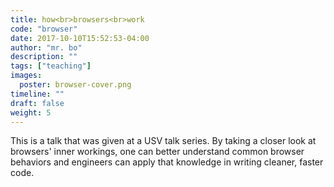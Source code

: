 ```yaml
---
title: how<br>browsers<br>work
code: "browser"
date: 2017-10-10T15:52:53-04:00
author: "mr. bo"
description: ""
tags: ["teaching"]
images:
  poster: browser-cover.png
timeline: ""
draft: false
weight: 5
---
```


This is a talk that was given at a USV talk series. By taking a closer look at browsers' inner workings, one can better understand common browser behaviors and engineers can apply that knowledge in writing cleaner, faster code.

<!--more-->